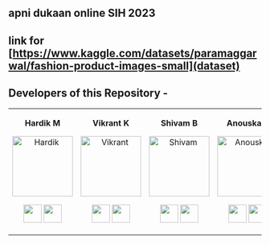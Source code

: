 ## apni dukaan online SIH 2023

## link for [https://www.kaggle.com/datasets/paramaggarwal/fashion-product-images-small](dataset)

<div><h2><strong>Developers of this Repository -</strong></h2></div>

<table align="center">
<tr align="center">

<td> 
  
**Hardik M**

<p align="center">
<img src = "https://avatars.githubusercontent.com/u/113377657?v=4"  height="120" alt="Hardik">
</p>
<p align="center">
<a href = "https://github.com/hardik-malani"><img src = "http://www.iconninja.com/files/241/825/211/round-collaboration-social-github-code-circle-network-icon.svg" width="36" height = "36"/></a>
<a href = "https://www.linkedin.com/in/hardik-malani-cybersecurity/">
<img src = "http://www.iconninja.com/files/863/607/751/network-linkedin-social-connection-circular-circle-media-icon.svg" width="36" height="36"/>
</a>
</p>
</td>


<td>
  
**Vikrant K**

<p align="center">
<img src = "https://avatars.githubusercontent.com/u/139103899?v=4"  height="120" alt="Vikrant">
</p>
<p align="center">
<a href = "https://github.com/Vikrant0306"><img src = "http://www.iconninja.com/files/241/825/211/round-collaboration-social-github-code-circle-network-icon.svg" width="36" height = "36"/></a>
<a href = "https://www.linkedin.com/in/vikrant-kumar-singh-4bb300251/">
<img src = "http://www.iconninja.com/files/863/607/751/network-linkedin-social-connection-circular-circle-media-icon.svg" width="36" height="36"/>
</a>
</p>
</td>


<td> 
  
**Shivam B**

<p align="center">
<img src = "https://avatars.githubusercontent.com/u/113500973?v=4"  height="120" alt="Shivam">
</p>
<p align="center">
  
<a href = "https://github.com/ShivamBansal07"><img src = "http://www.iconninja.com/files/241/825/211/round-collaboration-social-github-code-circle-network-icon.svg" width="36" height = "36"/></a>
<a href = "https://www.linkedin.com/in/shivam-bansal-0516b1245/">
<img src = "http://www.iconninja.com/files/863/607/751/network-linkedin-social-connection-circular-circle-media-icon.svg" width="36" height="36"/>
</a>
</p>
</td>

<td>
  
**Anouska J**

<p align="center">
<img src = "https://avatars.githubusercontent.com/u/82711261?v=4"  height="120" alt="Anouska">
</p>
<p align="center">
  
<a href = "https://github.com/AnouskaJ"><img src = "http://www.iconninja.com/files/241/825/211/round-collaboration-social-github-code-circle-network-icon.svg" width="36" height = "36"/></a>
<a href = "https://www.linkedin.com/in/anouska-jhunjhunwala-b3b117171/">
<img src = "http://www.iconninja.com/files/863/607/751/network-linkedin-social-connection-circular-circle-media-icon.svg" width="36" height="36"/>
</a>
</p>
</td>


<td> 
  
**Paavan A**

<p align="center">
<img src = "https://avatars.githubusercontent.com/u/115879925?v=4"  height="120" alt="Paavan">
</p>
<p align="center">
  
<a href = "https://github.com/AgrPaavan"><img src = "http://www.iconninja.com/files/241/825/211/round-collaboration-social-github-code-circle-network-icon.svg" width="36" height = "36"/></a>
<a href = "https://www.linkedin.com/in/paavan-agrawal-28186a201/">
<img src = "http://www.iconninja.com/files/863/607/751/network-linkedin-social-connection-circular-circle-media-icon.svg" width="36" height="36"/>
</a>
</p>
</td>


<td>
  
**Puranjay B**

<p align="center">
<img src = "https://avatars.githubusercontent.com/u/90250628?s=400&u=59a21a80b8390e1aaefed3038d5f87745e4caf55&v=4"  height="120" alt="Puranjay Bhargava">
</p>
<p align="center">
<a href = "https://github.com/puranjayb"><img src = "http://www.iconninja.com/files/241/825/211/round-collaboration-social-github-code-circle-network-icon.svg" width="36" height = "36"/></a>
<a href = "https://www.linkedin.com/in/puranjayb/">
<img src = "http://www.iconninja.com/files/863/607/751/network-linkedin-social-connection-circular-circle-media-icon.svg" width="36" height="36"/>
</a>
</p>
</td>

</table>
